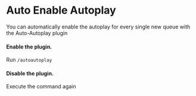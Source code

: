 # Auto Enable Autoplay

You can automatically enable the autoplay for every single new queue with the Auto-Autoplay plugin

#### Enable the plugin.

Run `/autoautoplay`

#### Disable the plugin.

Execute the command again
